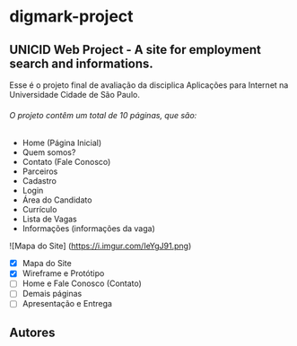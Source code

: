 # digmark-project

## UNICID Web Project - A site for employment search and informations. 

Esse é o projeto final de avaliação da disciplica Aplicações para Internet na Universidade Cidade de São Paulo.

###### O projeto contêm um total de 10 páginas, que são:

- Home (Página Inicial)
- Quem somos?
- Contato (Fale Conosco)
- Parceiros
- Cadastro
- Login
- Área do Candidato
- Currículo
- Lista de Vagas
- Informações (informações da vaga)

![Mapa do Site] (https://i.imgur.com/IeYgJ91.png)

- [x] Mapa do Site
- [x] Wireframe e Protótipo
- [ ] Home e Fale Conosco (Contato)
- [ ] Demais páginas 
- [ ] Apresentação e Entrega 

## Autores


